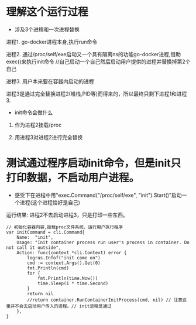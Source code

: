 # 理解这个运行过程

* 涉及3个进程和一次进程替换

进程1. go-docker进程本身,执行run命令

进程2. 通过/proc/self/exe启动又一个具有隔离ns的功能go-docker进程,借助exec()来执行init命令 //自己启动一个自己然后启动用户提供的进程并替换掉第2个自己

进程3. 用户本来要在容器内启动的进程

进程3是通过完全替换进程2(堆栈,PID等)而得来的，所以最终只剩下进程1和进程3.


* init命令会做什么

1. 作为进程2挂载/proc

2. 用进程3对进程2进行完全替换

# 测试通过程序启动init命令，但是init只打印数据，不启动用户进程。

* 感受下在进程中用"exec.Command("/proc/self/exe", "init").Start()"启动一个进程(这个进程恰好是自己)

运行结果: 进程2不去启动进程3，只是打印一些东西。

```
// 初始化容器内容,挂载proc文件系统，运行用户执行程序
var initCommand = cli.Command{
	Name:  "init",
	Usage: "Init container process run user's process in container. Do not call it outside",
	Action: func(context *cli.Context) error {
		logrus.Infof("init come on")
		cmd := context.Args().Get(0)
		fmt.Println(cmd)
		for {
			fmt.Println(time.Now())
			time.Sleep(1 * time.Second)
		}
		return nil
		//return container.RunContainerInitProcess(cmd, nil) // 注意这里并不会去启动用户传入的进程。// init进程是通过
	},
}
```
